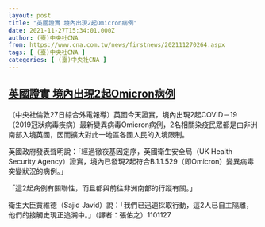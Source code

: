 ```yaml
---
layout: post
title: "英國證實 境內出現2起Omicron病例"
date: 2021-11-27T15:34:01.000Z
author: (臺)中央社CNA
from: https://www.cna.com.tw/news/firstnews/202111270264.aspx
tags: [ (臺)中央社CNA ]
categories: [ (臺)中央社CNA ]
---
```

<!--1638027241000-->
[英國證實 境內出現2起Omicron病例](https://www.cna.com.tw/news/firstnews/202111270264.aspx)
------

<div>
<div></div><div><p>（中央社倫敦27日綜合外電報導）英國今天證實，境內出現2起COVID－19（2019冠狀病毒疾病）最新變異病毒Omicron病例，2名相關染疫民眾都是由非洲南部入境英國，因而擴大對此一地區各國人民的入境限制。</p><p>英國政府發表聲明說：「經過徹夜基因定序，英國衛生安全局（UK Health Security Agency）證實，境內已發現2起符合B.1.1.529（即Omicron）變異病毒突變狀況的病例。」</p><p>「這2起病例有關聯性，而且都與前往非洲南部的行蹤有關。」</p><p>衛生大臣賈維德（Sajid Javid）說：「我們已迅速採取行動，這2人已自主隔離，他們的接觸史現正追溯中。」（譯者：張佑之）1101127</p></div>
</div>
